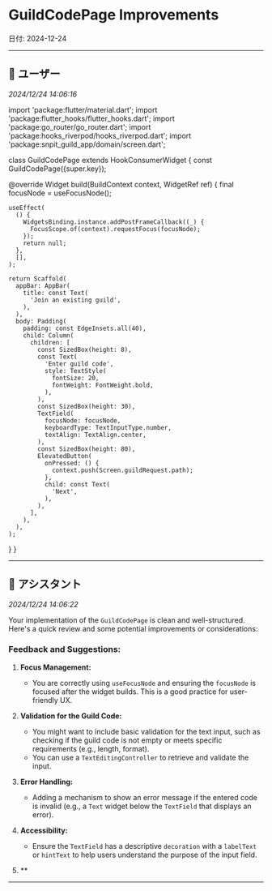 # GuildCodePage Improvements

日付: 2024-12-24

---

## 👤 ユーザー
*2024/12/24 14:06:16*

import 'package:flutter/material.dart';
import 'package:flutter_hooks/flutter_hooks.dart';
import 'package:go_router/go_router.dart';
import 'package:hooks_riverpod/hooks_riverpod.dart';
import 'package:snpit_guild_app/domain/screen.dart';

class GuildCodePage extends HookConsumerWidget {
  const GuildCodePage({super.key});

  @override
  Widget build(BuildContext context, WidgetRef ref) {
    final focusNode = useFocusNode();

    useEffect(
      () {
        WidgetsBinding.instance.addPostFrameCallback((_) {
          FocusScope.of(context).requestFocus(focusNode);
        });
        return null;
      },
      [],
    );

    return Scaffold(
      appBar: AppBar(
        title: const Text(
          'Join an existing guild',
        ),
      ),
      body: Padding(
        padding: const EdgeInsets.all(40),
        child: Column(
          children: [
            const SizedBox(height: 8),
            const Text(
              'Enter guild code',
              style: TextStyle(
                fontSize: 20,
                fontWeight: FontWeight.bold,
              ),
            ),
            const SizedBox(height: 30),
            TextField(
              focusNode: focusNode,
              keyboardType: TextInputType.number,
              textAlign: TextAlign.center,
            ),
            const SizedBox(height: 80),
            ElevatedButton(
              onPressed: () {
                context.push(Screen.guildRequest.path);
              },
              child: const Text(
                'Next',
              ),
            ),
          ],
        ),
      ),
    );
  }
}

---

## 🤖 アシスタント
*2024/12/24 14:06:22*

Your implementation of the `GuildCodePage` is clean and well-structured. Here's a quick review and some potential improvements or considerations:

### Feedback and Suggestions:
1. **Focus Management:**
   - You are correctly using `useFocusNode` and ensuring the `focusNode` is focused after the widget builds. This is a good practice for user-friendly UX.

2. **Validation for the Guild Code:**
   - You might want to include basic validation for the text input, such as checking if the guild code is not empty or meets specific requirements (e.g., length, format).
   - You can use a `TextEditingController` to retrieve and validate the input.

3. **Error Handling:**
   - Adding a mechanism to show an error message if the entered code is invalid (e.g., a `Text` widget below the `TextField` that displays an error).

4. **Accessibility:**
   - Ensure the `TextField` has a descriptive `decoration` with a `labelText` or `hintText` to help users understand the purpose of the input field.

5. **

---
